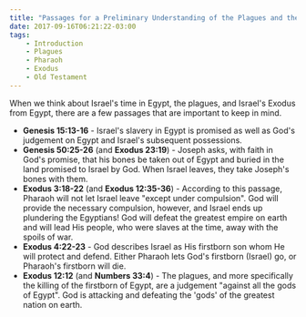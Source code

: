 ```yaml
---
title: "Passages for a Preliminary Understanding of the Plagues and the Exodus"
date: 2017-09-16T06:21:22-03:00
tags:
    - Introduction
    - Plagues
    - Pharaoh
    - Exodus
    - Old Testament
---
```


When we think about Israel's time in Egypt, the plagues, and Israel's Exodus from Egypt, there are a few passages that are important to keep in mind.

- **Genesis 15:13-16** - Israel's slavery in Egypt is promised as well as God's judgement on Egypt and Israel's subsequent possessions.
- **Genesis 50:25-26** (and **Exodus 23:19**) - Joseph asks, with faith in God's promise, that his bones be taken out of Egypt and buried in the land promised to Israel by God. When Israel leaves, they take Joseph's bones with them.
- **Exodus 3:18-22** (and **Exodus 12:35-36**) - According to this passage, Pharaoh will not let Israel leave "except under compulsion". God will provide the necessary compulsion, however, and Israel ends up plundering the Egyptians! God will defeat the greatest empire on earth and will lead His people, who were slaves at the time, away with the spoils of war.
- **Exodus 4:22-23** - God describes Israel as His firstborn son whom He will protect and defend. Either Pharaoh lets God's firstborn (Israel) go, or Pharaoh's firstborn will die.
- **Exodus 12:12** (and **Numbers 33:4**) - The plagues, and more specifically the killing of the firstborn of Egypt, are a judgement "against all the gods of Egypt". God is attacking and defeating the 'gods' of the greatest nation on earth.
